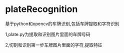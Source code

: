 # plateRecognition
基于python和opencv的车牌识别,包括车牌提取和字符识别

1,plate.py为提取和识别图片里面的车牌号码

2,切割和识别第一步车牌图片里面的字符,提取特征
